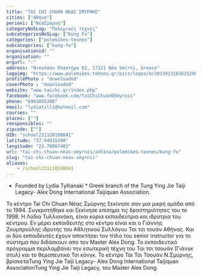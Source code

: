 ```yaml
---
title: "TAI CHI CHUAN ΝΕΑΣ ΣΜΥΡΝΗΣ"
cities: ["Αθήνα"]
perioxi: ["ΝέαΣμύρνη"]
categoryNoSLug: "Πολεμικές τέχνες"
subcategoriesNoSLug: ["Kung Fu"]
categories: ["polemikes-texnes"]
subcategories: ["kung-fu"]
organisationid: ""
organisation: ""
orgurl: "-"
address: "Νικολάου Πλαστήρα 62, 17121 Néa Smírni, Greece"
logoimg: "https://www.polemikes-tehnes.gr/pics/logos/b/2013913165615296.JPG"
profilePhoto : "downloaded"
coverPhoto : "downloaded"
website: "www.taichi.gr/index.php"
facebook: "www.facebook.com/TaiChiChuanNSmyrnis"
phone: "6941605288"
email: "lydiatilli@hotmail.com"
courses: ""
places: [""]
rensponsibles: ""
zipcode: [""]
UID: "school231120180041"
latitude: "37.94915398"
longitude: "23.70867483"
url: "tai-chi-chuan-neas-smyrnis/athina/polemikes-texnes/kung-fu"
slug: "tai-chi-chuan-neas-smyrnis"
aliases:
    - /school231120180041
---
```



* Founded by Lydia Tyllianaki * Greek branch of the Tung Ying Jie Taiji Legacy- Alex Dong International Taijiquan Association.

Το κέντρο Tai Chi Chuan Νέας Σμύρνης ξεκίνησε σαν μια μικρή ομάδα από το 1994. Συγκροτήθηκε και ξεκίνησε επίσημα τις δραστηριότητες του το 1998. Η Λύδια Τυλλιανάκη, είναι κύρια εκπαιδεύτρια και ιδρύτρια του κέντρου. Εν μέρει εκπαιδευτής στο κέντρο είναι και ο Γιάννης Ζουμπρούλης ιδρυτής του Αθλητικού Συλλόγου Ται τσι τουάν Αθήνας. Και οι δύο εκπαιδευτές έχουν αποκτήσει τον τίτλο του senior instructor για το σύστημα που διδάσκoυν απο τον Master Alex Dong. Το εκπαιδευτικό πρόγραμμα περιλαμβάνει την εσωτερική τέχνη του Ται τσι τσουάν (Γιάνγκ στυλ) και το θεραπευτικό Τσι κόνγκ. Το κέντρο Τάι Τσι Τσουάν Ν.Σμύρνης, βρίσκεταTung Ying Jie Taiji Legacy- Alex Dong International Taijiquan AssociationTung Ying Jie Taiji Legacy, του Master Alex Dong